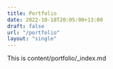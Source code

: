 ```yaml
---
title: Portfolio
date: 2022-10-18T20:05:00+13:00
draft: false
url: "/portfolio"
layout: "single"
---
```

This is content/portfolio/_index.md
